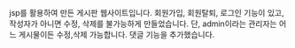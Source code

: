 jsp를 활용하여 만든 게시판 웹사이트입니다.
회원가입, 회원탈퇴, 로그인 기능이 있고, 
작성자가 아니면 수정, 삭제를 불가능하게 만들었습니다.
단, admin이라는 관리자는 어느 게시물이든 수정,삭제 가능합니다.
댓글 기능을 추가했습니다.
